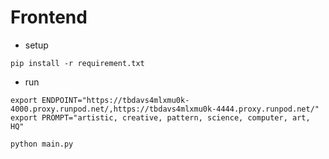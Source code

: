 # Frontend
- setup

```shell
pip install -r requirement.txt
```

- run
```shell
export ENDPOINT="https://tbdavs4mlxmu0k-4000.proxy.runpod.net/,https://tbdavs4mlxmu0k-4444.proxy.runpod.net/"
export PROMPT="artistic, creative, pattern, science, computer, art, HQ"

python main.py
```
